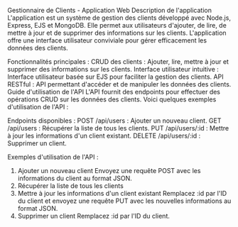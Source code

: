 Gestionnaire de Clients - Application Web
Description de l'application
L'application est un système de gestion des clients développé avec Node.js, Express, EJS et MongoDB. Elle permet aux utilisateurs d'ajouter, de lire, de mettre à jour et de supprimer des informations sur les clients. L'application offre une interface utilisateur conviviale pour gérer efficacement les données des clients.

Fonctionnalités principales :
CRUD des clients : Ajouter, lire, mettre à jour et supprimer des informations sur les clients.
Interface utilisateur intuitive : Interface utilisateur basée sur EJS pour faciliter la gestion des clients.
API RESTful : API permettant d'accéder et de manipuler les données des clients.
Guide d'utilisation de l'API
L'API fournit des endpoints pour effectuer des opérations CRUD sur les données des clients. Voici quelques exemples d'utilisation de l'API :

Endpoints disponibles :
POST /api/users : Ajouter un nouveau client.
GET /api/users : Récupérer la liste de tous les clients.
PUT /api/users/:id : Mettre à jour les informations d'un client existant.
DELETE /api/users/:id : Supprimer un client.

Exemples d'utilisation de l'API :
1. Ajouter un nouveau client
Envoyez une requête POST avec les informations du client au format JSON.
2. Récupérer la liste de tous les clients
3. Mettre à jour les informations d'un client existant
Remplacez :id par l'ID du client et envoyez une requête PUT avec les nouvelles informations au format JSON.
4. Supprimer un client
Remplacez :id par l'ID du client.
